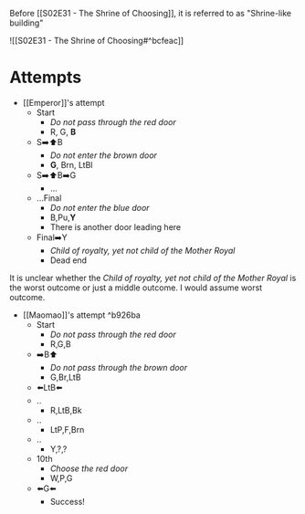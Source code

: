 Before [[S02E31 - The Shrine of Choosing]], it is referred to as "Shrine-like building"

![[S02E31 - The Shrine of Choosing#^bcfeac]]

# Attempts
- [[Emperor]]'s attempt
	- Start
		- *Do not pass through the red door*
		- R, G, **B**
	- S➡️⬆️B
		- *Do not enter the brown door*
		- **G**, Brn, LtBl
	- S➡️⬆️B➡️G
		- ...
	- ...Final
		- *Do not enter the blue door*
		- B,Pu,**Y**
		- There is another door leading here
	- Final➡️Y
		- *Child of royalty, yet not child of the Mother Royal*
		- Dead end

It is unclear whether the *Child of royalty, yet not child of the Mother Royal* is the worst outcome or just a middle outcome. I would assume worst outcome.

- [[Maomao]]'s attempt ^b926ba
	- Start
		- *Do not pass through the red door*
		- R,G,B
	- ➡️B⬆️
		- *Do not pass through the brown door*
		- G,Br,LtB
	- ⬅️LtB⬅️
	- ..
		- R,LtB,Bk
	- ..
		- LtP,F,Brn
	- ..
		- Y,?,?
	- 10th
		- *Choose the red door*
		- W,P,G
	- ⬅️G⬅️
		- Success!